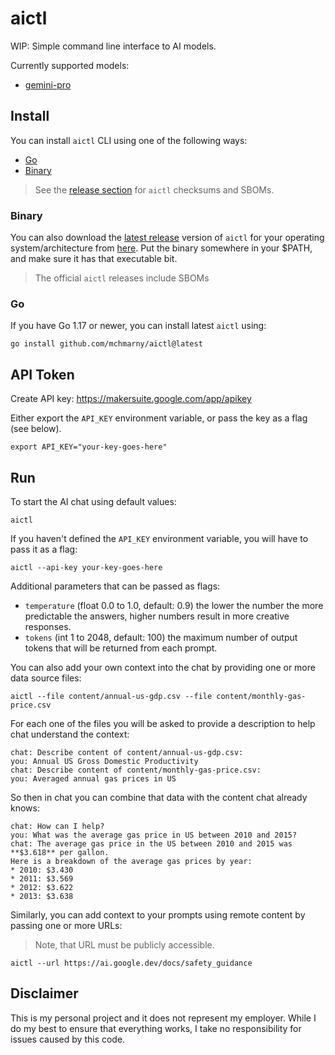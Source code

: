 # aictl

WIP: Simple command line interface to AI models.

Currently supported models: 

* [gemini-pro](https://ai.google.dev/models/gemini#model_variations)


## Install 

You can install `aictl` CLI using one of the following ways:

* [Go](#go)
* [Binary](#binary)

> See the [release section](https://github.com/mchmarny/aictl/releases/latest) for `aictl` checksums and SBOMs.

### Binary 

You can also download the [latest release](https://github.com/mchmarny/aictl/releases/latest) version of `aictl` for your operating system/architecture from [here](https://github.com/mchmarny/aictl/releases/latest). Put the binary somewhere in your $PATH, and make sure it has that executable bit.

> The official `aictl` releases include SBOMs

### Go

If you have Go 1.17 or newer, you can install latest `aictl` using:

```shell
go install github.com/mchmarny/aictl@latest
```

## API Token

Create API key: https://makersuite.google.com/app/apikey

Either export the `API_KEY` environment variable, or pass the key as a flag (see below).

```shell
export API_KEY="your-key-goes-here"
```

## Run

To start the AI chat using default values:

```shell
aictl
```

If you haven't defined the `API_KEY` environment variable, you will have to pass it as a flag:

```shell
aictl --api-key your-key-goes-here
```

Additional parameters that can be passed as flags: 

* `temperature` (float 0.0 to 1.0, default: 0.9) the lower the number the more predictable the answers, higher numbers result in more creative responses.
* `tokens` (int 1 to 2048, default: 100) the maximum number of output tokens that will be returned from each prompt.

You can also add your own context into the chat by providing one or more data source files: 

```shell
aictl --file content/annual-us-gdp.csv --file content/monthly-gas-price.csv
```

For each one of the files you will be asked to provide a description to help chat understand the context:

```shell
chat: Describe content of content/annual-us-gdp.csv:
you: Annual US Gross Domestic Productivity
chat: Describe content of content/monthly-gas-price.csv:
you: Averaged annual gas prices in US
```

So then in chat you can combine that data with the content chat already knows: 

```shell
chat: How can I help?
you: What was the average gas price in US between 2010 and 2015?
chat: The average gas price in the US between 2010 and 2015 was **$3.618** per gallon.
Here is a breakdown of the average gas prices by year:
* 2010: $3.430
* 2011: $3.569
* 2012: $3.622
* 2013: $3.638
```

Similarly, you can add context to your prompts using remote content by passing one or more URLs:

> Note, that URL must be publicly accessible. 

```shell
aictl --url https://ai.google.dev/docs/safety_guidance
```


## Disclaimer

This is my personal project and it does not represent my employer. While I do my best to ensure that everything works, I take no responsibility for issues caused by this code.

